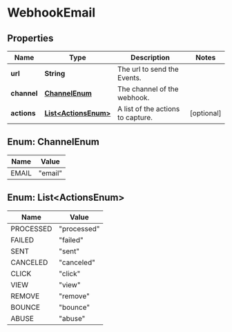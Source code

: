 # WebhookEmail

## Properties
Name | Type | Description | Notes
------------ | ------------- | ------------- | -------------
**url** | **String** | The url to send the Events. | 
**channel** | [**ChannelEnum**](#ChannelEnum) | The channel of the webhook. | 
**actions** | [**List&lt;ActionsEnum&gt;**](#List&lt;ActionsEnum&gt;) | A list of the actions to capture. |  [optional]

<a name="ChannelEnum"></a>
## Enum: ChannelEnum
Name | Value
---- | -----
EMAIL | &quot;email&quot;

<a name="List<ActionsEnum>"></a>
## Enum: List&lt;ActionsEnum&gt;
Name | Value
---- | -----
PROCESSED | &quot;processed&quot;
FAILED | &quot;failed&quot;
SENT | &quot;sent&quot;
CANCELED | &quot;canceled&quot;
CLICK | &quot;click&quot;
VIEW | &quot;view&quot;
REMOVE | &quot;remove&quot;
BOUNCE | &quot;bounce&quot;
ABUSE | &quot;abuse&quot;
